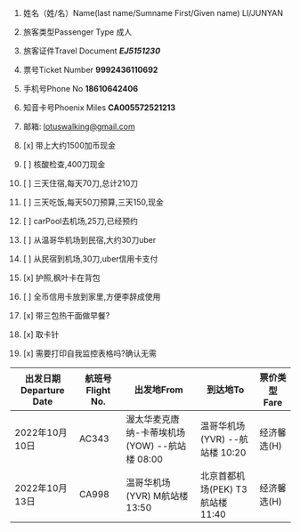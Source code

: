 1. 姓名（姓/名）Name(last name/Sumname First/Given name)	LI/JUNYAN
2. 旅客类型Passenger Type	成人
3. 旅客证件Travel Document	***EJ5151230***
4. 票号Ticket Number	**9992436110692**
5. 手机号Phone No	    **18610642406**
6. 知音卡号Phoenix Miles	**CA005572521213**
7. 邮箱: lotuswalking@gmail.com


1. [x] 带上大约1500加币现金
2. [ ] 核酸检查,400刀现金
3. [ ] 三天住宿,每天70刀,总计210刀
4. [ ] 三天吃饭,每天50刀预算,三天150,现金
5. [ ] carPool去机场,25刀,已经预约
6. [ ] 从温哥华机场到民宿,大约30刀uber
7. [ ] 从民宿到机场,30刀,uber信用卡支付
8. [x] 护照,枫叶卡在背包
9. [ ] 全币信用卡放到家里,方便李辞成使用
10. [x] 带三包热干面做早餐?
11. [x] 取卡针
12. [x] 需要打印自我监控表格吗?确认无需





|出发日期Departure Date|航班号Flight No.|出发地From	|到达地To|票价类型 Fare |
|---|---|---|---|---|
|2022年10月10日|AC343|渥太华麦克唐纳-卡蒂埃机场(YOW) --航站楼 08:00|温哥华机场(YVR) --航站楼 10:20|经济馨选(H)|
|2022年10月13日|CA998|温哥华机场(YVR) M航站楼 13:50	|北京首都机场(PEK) T3航站楼 11:40|经济馨选(H)|
